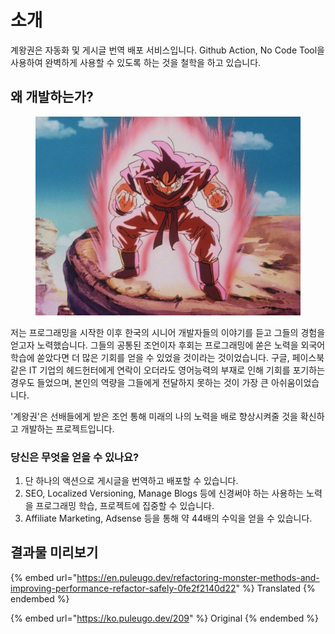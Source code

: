 # 소개

계왕권은 자동화 및 게시글 번역 배포 서비스입니다. Github Action, No Code Tool을 사용하여 완벽하게 사용할 수 있도록 하는 것을 철학을 하고 있습니다.

## 왜 개발하는가?

<figure><img src=".gitbook/assets/logo.png" alt=""><figcaption></figcaption></figure>

저는 프로그래밍을 시작한 이후 한국의 시니어 개발자들의 이야기를 듣고 그들의 경험을 얻고자 노력했습니다. 그들의 공통된 조언이자 후회는 프로그래밍에 쏟은 노력을 외국어 학습에 쏟았다면 더 많은 기회를 얻을 수 있었을 것이라는 것이었습니다. 구글, 페이스북 같은 IT 기업의 헤드헌터에게 연락이 오더라도 영어능력의 부재로 인해 기회를 포기하는 경우도 들었으며, 본인의 역량을 그들에게 전달하지 못하는 것이 가장 큰 아쉬움이었습니다.

'계왕권'은 선배들에게 받은 조언 통해 미래의 나의 노력을 배로 향상시켜줄 것을 확신하고 개발하는 프로젝트입니다.



### 당신은 무엇을 얻을 수 있나요?

1. 단 하나의 액션으로 게시글을 번역하고 배포할 수 있습니다.
2. SEO, Localized Versioning, Manage Blogs 등에 신경써야 하는 사용하는 노력을 프로그래밍 학습, 프로젝트에 집중할 수 있습니다.
3. Affiliate Marketing, Adsense 등을 통해 약 44배의 수익을 얻을 수 있습니다.



## 결과물 미리보기

{% embed url="https://en.puleugo.dev/refactoring-monster-methods-and-improving-performance-refactor-safely-0fe2f2140d22" %}
Translated
{% endembed %}

{% embed url="https://ko.puleugo.dev/209" %}
Original
{% endembed %}







